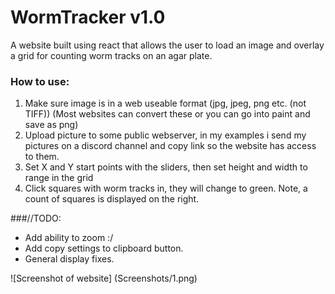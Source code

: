 # WormTracker v1.0


A website built using react that allows the user to load an image and overlay a grid for counting worm tracks on an agar plate.

### How to use:

1. Make sure image is in a web useable format (jpg, jpeg, png etc. (not TIFF)) (Most websites can convert these or you can go into paint and save as png)
2. Upload picture to some public webserver, in my examples i send my pictures on a discord channel and copy link so the website has access to them.
3. Set X and Y start points with the sliders, then set height and width to range in the grid
4. Click squares with worm tracks in, they will change to green. Note, a count of squares is displayed on the right.


###//TODO:

- Add ability to zoom :/
- Add copy settings to clipboard button.
- General display fixes. 

![Screenshot of website] (Screenshots/1.png)
